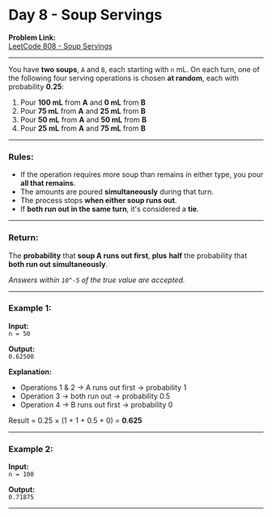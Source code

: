 # Day 8 - Soup Servings

**Problem Link:**  
[LeetCode 808 - Soup Servings](https://leetcode.com/problems/soup-servings/)
 
---

You have **two soups**, `A` and `B`, each starting with `n` mL. On each turn, one of the following four serving operations is chosen **at random**, each with probability **0.25**:

1. Pour **100 mL** from **A** and **0 mL** from **B**  
2. Pour **75 mL** from **A** and **25 mL** from **B**  
3. Pour **50 mL** from **A** and **50 mL** from **B**  
4. Pour **25 mL** from **A** and **75 mL** from **B**

---

### Rules:

- If the operation requires more soup than remains in either type, you pour **all that remains**.
- The amounts are poured **simultaneously** during that turn.
- The process stops **when either soup runs out**.
- If **both run out in the same turn**, it's considered a **tie**.

---

### Return:

The **probability** that **soup A runs out first**, **plus** **half** the probability that **both run out simultaneously**.

*Answers within `10^-5` of the true value are accepted.*

---

### Example 1:

**Input:**  
`n = 50`

**Output:**  
`0.62500`

**Explanation:**  
- Operations 1 & 2 → A runs out first → probability 1  
- Operation 3 → both run out → probability 0.5  
- Operation 4 → B runs out first → probability 0  

Result = 0.25 × (1 + 1 + 0.5 + 0) = **0.625**

---

### Example 2:

**Input:**  
`n = 100`

**Output:**  
`0.71875`

---
